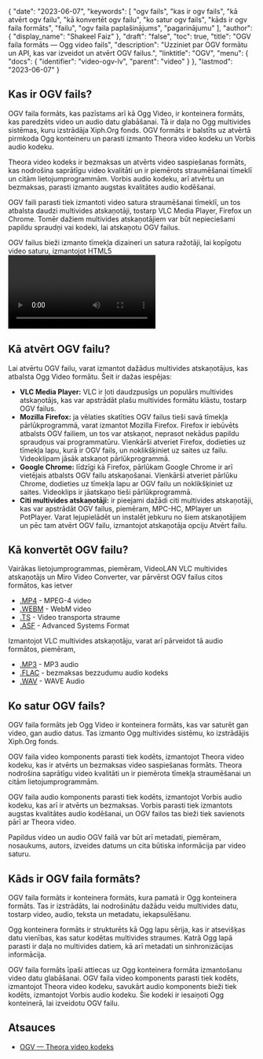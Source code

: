 {
  "date": "2023-06-07",
  "keywords": [
"ogv fails",
"kas ir ogv fails",
"kā atvērt ogv failu",
"kā konvertēt ogv failu",
"ko satur ogv fails",
"kāds ir ogv faila formāts",
"failu",
"ogv faila paplašinājums",
"pagarinājumu"
],
  "author": {
    "display_name": "Shakeel Faiz"
},
  "draft": "false",
  "toc": true,
  "title": "OGV faila formāts — Ogg video fails",
  "description": "Uzziniet par OGV formātu un API, kas var izveidot un atvērt OGV failus.",
  "linktitle": "OGV",
  "menu": {
    "docs": {
      "identifier": "video-ogv-lv",
      "parent": "video"
}
},
  "lastmod": "2023-06-07"
}

## Kas ir OGV fails?

OGV faila formāts, kas pazīstams arī kā Ogg Video, ir konteinera formāts, kas paredzēts video un audio datu glabāšanai. Tā ir daļa no Ogg multivides sistēmas, kuru izstrādāja Xiph.Org fonds. OGV formāts ir balstīts uz atvērtā pirmkoda Ogg konteineru un parasti izmanto Theora video kodeku un Vorbis audio kodeku.

Theora video kodeks ir bezmaksas un atvērts video saspiešanas formāts, kas nodrošina saprātīgu video kvalitāti un ir piemērots straumēšanai tīmeklī un citām lietojumprogrammām. Vorbis audio kodeku, arī atvērtu un bezmaksas, parasti izmanto augstas kvalitātes audio kodēšanai.

OGV faili parasti tiek izmantoti video satura straumēšanai tīmeklī, un tos atbalsta daudzi multivides atskaņotāji, tostarp VLC Media Player, Firefox un Chrome. Tomēr dažiem multivides atskaņotājiem var būt nepieciešami papildu spraudņi vai kodeki, lai atskaņotu OGV failus.


OGV failus bieži izmanto tīmekļa dizaineri un satura ražotāji, lai kopīgotu video saturu, izmantojot HTML5<video> ` tag. Uz tiem parasti ir atsauces HTML avota kodā ar paplašinājumu `.ogg`, lai gan failos ir video saturs.

## Kā atvērt OGV failu?

Lai atvērtu OGV failu, varat izmantot dažādus multivides atskaņotājus, kas atbalsta Ogg Video formātu. Šeit ir dažas iespējas:

- **VLC Media Player:** VLC ir ļoti daudzpusīgs un populārs multivides atskaņotājs, kas var apstrādāt plašu multivides formātu klāstu, tostarp OGV failus.
- **Mozilla Firefox:** ja vēlaties skatīties OGV failus tieši savā tīmekļa pārlūkprogrammā, varat izmantot Mozilla Firefox. Firefox ir iebūvēts atbalsts OGV failiem, un tos var atskaņot, neprasot nekādus papildu spraudņus vai programmatūru. Vienkārši atveriet Firefox, dodieties uz tīmekļa lapu, kurā ir OGV fails, un noklikšķiniet uz saites uz failu. Videoklipam jāsāk atskaņot pārlūkprogrammā.
- **Google Chrome:** līdzīgi kā Firefox, pārlūkam Google Chrome ir arī vietējais atbalsts OGV failu atskaņošanai. Vienkārši atveriet pārlūku Chrome, dodieties uz tīmekļa lapu ar OGV failu un noklikšķiniet uz saites. Videoklips ir jāatskaņo tieši pārlūkprogrammā.
- **Citi multivides atskaņotāji:** ir pieejami dažādi citi multivides atskaņotāji, kas var apstrādāt OGV failus, piemēram, MPC-HC, MPlayer un PotPlayer. Varat lejupielādēt un instalēt jebkuru no šiem atskaņotājiem un pēc tam atvērt OGV failu, izmantojot atskaņotāja opciju Atvērt failu.

## Kā konvertēt OGV failu?

Vairākas lietojumprogrammas, piemēram, VideoLAN VLC multivides atskaņotājs un Miro Video Converter, var pārvērst OGV failus citos formātos, kas ietver

- [.MP4](/video/mp4/) - MPEG-4 video
- [.WEBM](/video/webm/) - WebM video
- [.TS](/video/ts/) - Video transporta straume
- [.ASF](/video/asf/) - Advanced Systems Format

Izmantojot VLC multivides atskaņotāju, varat arī pārveidot tā audio formātos, piemēram,

- [.MP3](/audio/mp3/) - MP3 audio
- [.FLAC](/audio/flac/) - bezmaksas bezzudumu audio kodeks
- [.WAV](/audio/wav/) - WAVE Audio

## Ko satur OGV fails?

OGV faila formāts jeb Ogg Video ir konteinera formāts, kas var saturēt gan video, gan audio datus. Tas izmanto Ogg multivides sistēmu, ko izstrādājis Xiph.Org fonds.

OGV faila video komponents parasti tiek kodēts, izmantojot Theora video kodeku, kas ir atvērts un bezmaksas video saspiešanas formāts. Theora nodrošina saprātīgu video kvalitāti un ir piemērota tīmekļa straumēšanai un citām lietojumprogrammām.

OGV faila audio komponents parasti tiek kodēts, izmantojot Vorbis audio kodeku, kas arī ir atvērts un bezmaksas. Vorbis parasti tiek izmantots augstas kvalitātes audio kodēšanai, un OGV failos tas bieži tiek savienots pārī ar Theora video.

Papildus video un audio OGV failā var būt arī metadati, piemēram, nosaukums, autors, izveides datums un cita būtiska informācija par video saturu.

## Kāds ir OGV faila formāts?

OGV faila formāts ir konteinera formāts, kura pamatā ir Ogg konteinera formāts. Tas ir izstrādāts, lai nodrošinātu dažādu veidu multivides datu, tostarp video, audio, teksta un metadatu, iekapsulēšanu.

Ogg konteinera formāts ir strukturēts kā Ogg lapu sērija, kas ir atsevišķas datu vienības, kas satur kodētas multivides straumes. Katrā Ogg lapā parasti ir daļa no multivides datiem, kā arī metadati un sinhronizācijas informācija.

OGV faila formāts īpaši attiecas uz Ogg konteinera formāta izmantošanu video datu glabāšanai. OGV faila video komponents parasti tiek kodēts, izmantojot Theora video kodeku, savukārt audio komponents bieži tiek kodēts, izmantojot Vorbis audio kodeku. Šie kodeki ir iesaiņoti Ogg konteinerā, lai izveidotu OGV failu.

## Atsauces
* [OGV — Theora video kodeks](https://en.wikipedia.org/wiki/Theora)


